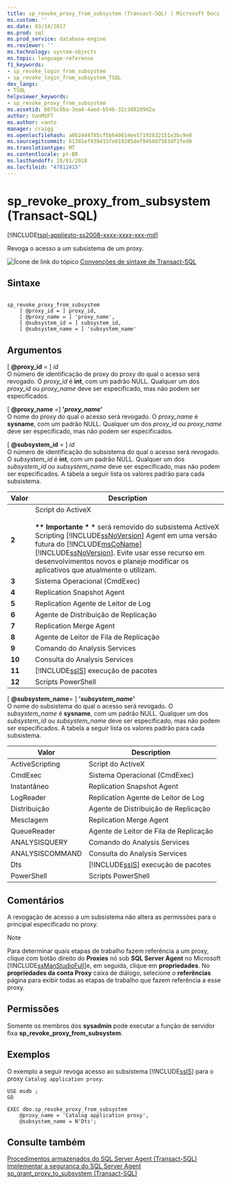 ```yaml
---
title: sp_revoke_proxy_from_subsystem (Transact-SQL) | Microsoft Docs
ms.custom: ''
ms.date: 03/14/2017
ms.prod: sql
ms.prod_service: database-engine
ms.reviewer: ''
ms.technology: system-objects
ms.topic: language-reference
f1_keywords:
- sp_revoke_login_from_subsystem
- sp_revoke_login_from_subsystem_TSQL
dev_langs:
- TSQL
helpviewer_keywords:
- sp_revoke_proxy_from_subsystem
ms.assetid: b87bc8ba-3ea8-4aed-b54b-32c3d82d9d2a
author: VanMSFT
ms.author: vanto
manager: craigg
ms.openlocfilehash: a8b2444785cf5b640614ee57192832151e3bc9e8
ms.sourcegitcommit: 61381ef939415fe019285def9450d7583df1fed0
ms.translationtype: MT
ms.contentlocale: pt-BR
ms.lasthandoff: 10/01/2018
ms.locfileid: "47812415"
---
```

# <a name="sprevokeproxyfromsubsystem-transact-sql"></a>sp_revoke_proxy_from_subsystem (Transact-SQL)
[!INCLUDE[tsql-appliesto-ss2008-xxxx-xxxx-xxx-md](../../includes/tsql-appliesto-ss2008-xxxx-xxxx-xxx-md.md)]

  Revoga o acesso a um subsistema de um proxy.  
  
 ![Ícone de link do tópico](../../database-engine/configure-windows/media/topic-link.gif "Ícone de link do tópico") [Convenções de sintaxe de Transact-SQL](../../t-sql/language-elements/transact-sql-syntax-conventions-transact-sql.md)  
  
## <a name="syntax"></a>Sintaxe  
  
```  
  
sp_revoke_proxy_from_subsystem   
    [ @proxy_id = ] proxy_id,  
    [ @proxy_name = ] 'proxy_name',  
    [ @subsystem_id = ] subsystem_id,  
    [ @subsystem_name = ] 'subsystem_name'  
```  
  
## <a name="arguments"></a>Argumentos  
 [ **@proxy_id** = ] *id*  
 O número de identificação de proxy do proxy do qual o acesso será revogado. O *proxy_id* é **int**, com um padrão NULL. Qualquer um dos *proxy_id* ou *proxy_name* deve ser especificado, mas não podem ser especificados.  
  
 [ **@proxy_name** =] **'***proxy_name***'**  
 O nome do proxy do qual o acesso será revogado. O *proxy_name* é **sysname**, com um padrão NULL. Qualquer um dos *proxy_id* ou *proxy_name* deve ser especificado, mas não podem ser especificados.  
  
 [ **@subsystem_id** = ] *id*  
 O número de identificação do subsistema do qual o acesso será revogado. O *subsystem_id* é **int**, com um padrão NULL. Qualquer um dos *subsystem_id* ou *subsystem_name* deve ser especificado, mas não podem ser especificados. A tabela a seguir lista os valores padrão para cada subsistema.  
  
|Valor|Description|  
|-----------|-----------------|  
|**2**|Script do ActiveX<br /><br /> **\*\* Importante \* \***  será removido do subsistema ActiveX Scripting [!INCLUDE[ssNoVersion](../../includes/ssnoversion-md.md)] Agent em uma versão futura do [!INCLUDE[msCoName](../../includes/msconame-md.md)] [!INCLUDE[ssNoVersion](../../includes/ssnoversion-md.md)]. Evite usar esse recurso em desenvolvimentos novos e planeje modificar os aplicativos que atualmente o utilizam.|  
|**3**|Sistema Operacional (CmdExec)|  
|**4**|Replication Snapshot Agent|  
|**5**|Replication Agente de Leitor de Log|  
|**6**|Agente de Distribuição de Replicação|  
|**7**|Replication Merge Agent|  
|**8**|Agente de Leitor de Fila de Replicação|  
|**9**|Comando do Analysis Services|  
|**10**|Consulta do Analysis Services|  
|**11**|[!INCLUDE[ssIS](../../includes/ssis-md.md)] execução de pacotes|  
|**12**|Scripts PowerShell|  
  
 [ **@subsystem_name**= ] **'***subsystem_name***'**  
 O nome do subsistema do qual o acesso será revogado. O *subsystem_name* é **sysname**, com um padrão NULL. Qualquer um dos *subsystem_id* ou *subsystem_name* deve ser especificado, mas não podem ser especificados. A tabela a seguir lista os valores padrão para cada subsistema.  
  
|Valor|Description|  
|-----------|-----------------|  
|ActiveScripting|Script do ActiveX|  
|CmdExec|Sistema Operacional (CmdExec)|  
|Instantâneo|Replication Snapshot Agent|  
|LogReader|Replication Agente de Leitor de Log|  
|Distribuição|Agente de Distribuição de Replicação|  
|Mesclagem|Replication Merge Agent|  
|QueueReader|Agente de Leitor de Fila de Replicação|  
|ANALYSISQUERY|Comando do Analysis Services|  
|ANALYSISCOMMAND|Consulta do Analysis Services|  
|Dts|[!INCLUDE[ssIS](../../includes/ssis-md.md)] execução de pacotes|  
|PowerShell|Scripts PowerShell|  
  
## <a name="remarks"></a>Comentários  
 A revogação de acesso a um subsistema não altera as permissões para o principal especificado no proxy.  
  
> [!NOTE]  
>  Para determinar quais etapas de trabalho fazem referência a um proxy, clique com botão direito do **Proxies** nó sob **SQL Server Agent** no Microsoft [!INCLUDE[ssManStudioFull](../../includes/ssmanstudiofull-md.md)]e, em seguida, clique em **propriedades**. No **propriedades da conta Proxy** caixa de diálogo, selecione o **referências** página para exibir todas as etapas de trabalho que fazem referência a esse proxy.  
  
## <a name="permissions"></a>Permissões  
 Somente os membros dos **sysadmin** pode executar a função de servidor fixa **sp_revoke_proxy_from_subsystem**.  
  
## <a name="examples"></a>Exemplos  
 O exemplo a seguir revoga acesso ao subsistema [!INCLUDE[ssIS](../../includes/ssis-md.md)] para o proxy `Catalog application proxy`.  
  
```  
USE msdb ;  
GO  
  
EXEC dbo.sp_revoke_proxy_from_subsystem  
    @proxy_name = 'Catalog application proxy',  
    @subsystem_name = N'Dts';  
```  
  
## <a name="see-also"></a>Consulte também  
 [Procedimentos armazenados do SQL Server Agent &#40;Transact-SQL&#41;](../../relational-databases/system-stored-procedures/sql-server-agent-stored-procedures-transact-sql.md)   
 [Implementar a segurança do SQL Server Agent](../../ssms/agent/implement-sql-server-agent-security.md)   
 [sp_grant_proxy_to_subsystem &#40;Transact-SQL&#41;](../../relational-databases/system-stored-procedures/sp-grant-proxy-to-subsystem-transact-sql.md)  
  
  
